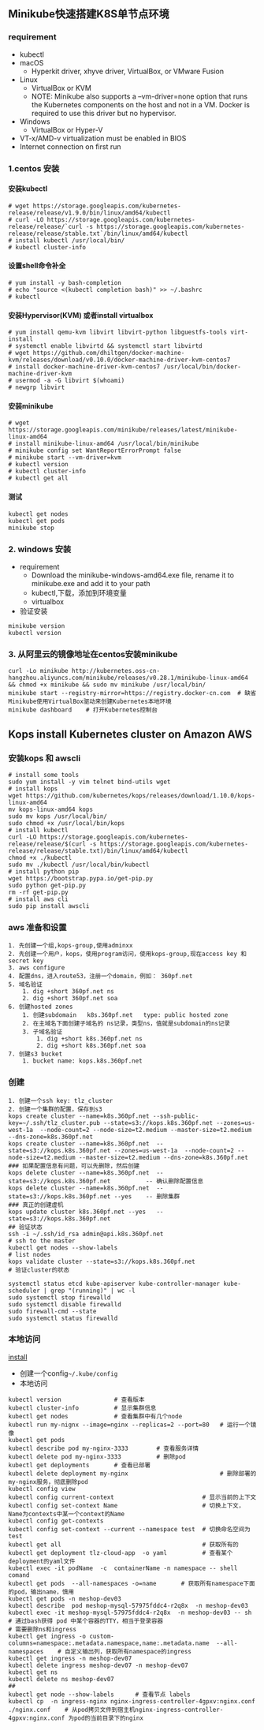 ## Minikube快速搭建K8S单节点环境
### requirement
- kubectl
- macOS
    + Hyperkit driver, xhyve driver, VirtualBox, or VMware Fusion
- Linux
	+ VirtualBox or KVM
	+ NOTE: Minikube also supports a –vm-driver=none option that runs the Kubernetes components on the host and not in a VM. Docker is required to use this driver but no hypervisor.
- Windows
	- VirtualBox or Hyper-V
- VT-x/AMD-v virtualization must be enabled in BIOS
- Internet connection on first run
### 1.centos 安装
#### 安装kubectl
```
# wget https://storage.googleapis.com/kubernetes-release/release/v1.9.0/bin/linux/amd64/kubectl
# curl -LO https://storage.googleapis.com/kubernetes-release/release/`curl -s https://storage.googleapis.com/kubernetes-release/release/stable.txt`/bin/linux/amd64/kubectl
# install kubectl /usr/local/bin/
# kubectl cluster-info
```
#### 设置shell命令补全
```
# yum install -y bash-completion
# echo "source <(kubectl completion bash)" >> ~/.bashrc
# kubectl
```
#### 安装Hypervisor(KVM) 或者install virtualbox
```
# yum install qemu-kvm libvirt libvirt-python libguestfs-tools virt-install
# systemctl enable libvirtd && systemctl start libvirtd
# wget https://github.com/dhiltgen/docker-machine-kvm/releases/download/v0.10.0/docker-machine-driver-kvm-centos7
# install docker-machine-driver-kvm-centos7 /usr/local/bin/docker-machine-driver-kvm
# usermod -a -G libvirt $(whoami)
# newgrp libvirt
```
#### 安装minikube
```
# wget https://storage.googleapis.com/minikube/releases/latest/minikube-linux-amd64
# install minikube-linux-amd64 /usr/local/bin/minikube
# minikube config set WantReportErrorPrompt false
# minikube start --vm-driver=kvm
# kubectl version
# kubectl cluster-info
# kubectl get all
```
#### 测试
```
kubectl get nodes
kubectl get pods
minikube stop
```
### 2. windows 安装
+ requirement
	+ Download the minikube-windows-amd64.exe file, rename it to minikube.exe and add it to your path
	+ kubectl,下载，添加到环境变量
	+ virtualbox
+ 验证安装
```
minikube version
kubectl version
```


### 3. 从阿里云的镜像地址在centos安装minikube
```
curl -Lo minikube http://kubernetes.oss-cn-hangzhou.aliyuncs.com/minikube/releases/v0.28.1/minikube-linux-amd64 && chmod +x minikube && sudo mv minikube /usr/local/bin/
minikube start --registry-mirror=https://registry.docker-cn.com  # 缺省Minikube使用VirtualBox驱动来创建Kubernetes本地环境
minikube dashboard    # 打开Kubernetes控制台
```


## Kops install Kubernetes cluster on Amazon AWS
### 安装kops 和 awscli
```
# install some tools
sudo yum install -y vim telnet bind-utils wget
# install kops
wget https://github.com/kubernetes/kops/releases/download/1.10.0/kops-linux-amd64
mv kops-linux-amd64 kops
sudo mv kops /usr/local/bin/
sudo chmod +x /usr/local/bin/kops
# install kubectl
curl -LO https://storage.googleapis.com/kubernetes-release/release/$(curl -s https://storage.googleapis.com/kubernetes-release/release/stable.txt)/bin/linux/amd64/kubectl
chmod +x ./kubectl
sudo mv ./kubectl /usr/local/bin/kubectl
# install python pip
wget https://bootstrap.pypa.io/get-pip.py
sudo python get-pip.py
rm -rf get-pip.py
# install aws cli
sudo pip install awscli
```
### aws 准备和设置
```
1. 先创建一个组,kops-group,使用adminxx
2. 先创建一个用户，kops，使用program访问，使用kops-group,现在access key 和secret key
3. aws configure
4. 配置dns，进入route53，注册一个domain，例如： 360pf.net
5. 域名验证
	1. dig +short 360pf.net ns
	2. dig +short 360pf.net soa
6. 创建hosted zones
	1. 创建subdomain   k8s.360pf.net   type: public hosted zone
	2. 在主域名下面创建子域名的 ns记录，类型ns，值就是subdomain的ns记录
	3. 子域名验证
		1. dig +short k8s.360pf.net ns
		2. dig +short k8s.360pf.net soa
7. 创建s3 bucket
	1. bucket name: kops.k8s.360pf.net

```
### 创建
```
1. 创建一个ssh key: tlz_cluster 
2. 创建一个集群的配置，保存到s3
kops create cluster --name=k8s.360pf.net --ssh-public-key=~/.ssh/tlz_cluster.pub --state=s3://kops.k8s.360pf.net --zones=us-west-1a  --node-count=2 --node-size=t2.medium --master-size=t2.medium --dns-zone=k8s.360pf.net
kops create cluster --name=k8s.360pf.net  --state=s3://kops.k8s.360pf.net --zones=us-west-1a  --node-count=2 --node-size=t2.medium --master-size=t2.medium --dns-zone=k8s.360pf.net
### 如果配置信息有问题，可以先删除，然后创建
kops delete cluster --name=k8s.360pf.net  --state=s3://kops.k8s.360pf.net          -- 确认删除配置信息
kops delete cluster --name=k8s.360pf.net  --state=s3://kops.k8s.360pf.net --yes    -- 删除集群
### 真正的创建虚机
kops update cluster k8s.360pf.net --yes   --state=s3://kops.k8s.360pf.net  
## 验证状态
ssh -i ~/.ssh/id_rsa admin@api.k8s.360pf.net                                  # ssh to the master
kubectl get nodes --show-labels                                               # list nodes
kops validate cluster --state=s3://kops.k8s.360pf.net                         # 验证cluster的状态
```
```
systemctl status etcd kube-apiserver kube-controller-manager kube-scheduler | grep "(running)" | wc -l
sudo systemctl stop firewalld
sudo systemctl disable firewalld
sudo firewall-cmd --state
sudo systemctl status firewalld
```


### 本地访问
[install](https://kubernetes.io/zh/docs/tasks/tools/install-kubectl/#%e5%9c%a8-windows-%e4%b8%8a%e7%94%a8-chocolatey-%e5%ae%89%e8%a3%85-kubectl)
+ 创建一个config`~/.kube/config`
+ 本地访问
```
kubectl version               # 查看版本
kubectl cluster-info          # 显示集群信息
kubectl get nodes             # 查看集群中有几个node
kubectl run my-nignx --image=nginx --replicas=2 --port=80   # 运行一个镜像
kubectl get pods
kubectl describe pod my-nginx-3333        # 查看服务详情
kubectl delete pod my-nginx-3333          # 删除pod
kubectl get deployments       # 查看已部署
kubectl delete deployment my-nginx                          # 删除部署的my-nginx服务，彻底删除pod
kubectl config view
kubectl config current-context                         # 显示当前的上下文
kubectl config set-context Name                        # 切换上下文，Name为contexts中某一个context的Name
kubectl config get-contexts
kubectl config set-context --current --namespace test  # 切换命名空间为test
kubectl get all                                        # 获取所有的
kubectl get deployment tlz-cloud-app  -o yaml          # 查看某个deployment的yaml文件
kubectl exec -it podName  -c  containerName -n namespace -- shell comand
kubectl get pods  --all-namespaces -o=name       # 获取所有namespace下面的pod，输出name，慎用
kubectl get pods -n meshop-dev03
kubectl describe  pod meshop-mysql-57975fddc4-r2q8x  -n meshop-dev03
kubectl exec -it meshop-mysql-57975fddc4-r2q8x  -n meshop-dev03 -- sh     # 通过bash获得 pod 中某个容器的TTY，相当于登录容器
# 需要删除ns和ingress
kubectl get ingress -o custom-columns=namespace:.metadata.namespace,name:.metadata.name  --all-namespaces    # 自定义输出列，获取所有namespace的ingress
kubectl get ingress -n meshop-dev07
kubectl delete ingress meshop-dev07 -n meshop-dev07
kubectl get ns
kubectl delete ns meshop-dev07
## 
kubectl get node --show-labels      # 查看节点 labels
kubectl cp  -n ingress-nginx nginx-ingress-controller-4gpxv:nginx.conf ./nginx.conf    # 从pod拷贝文件到宿主机nginx-ingress-controller-4gpxv:nginx.conf 为pod的当前目录下的nginx
```


